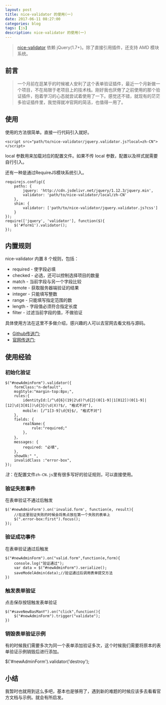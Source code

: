 ```yaml
---
layout: post
title: nice-validator 的使用(一)
date: 2017-06-11 08:27:00
categories: blog
tags: [js]
description: nice-validator 的使用(一)
---
```



> [nice-validator](https://validator.niceue.com/) 依赖 jQuery(1.7+)。除了直接引用插件，还支持 AMD 模块系统。


## 前言

> 一个月前在逛某乎的时候被人安利了这个表单验证插件，最近一个月新做一个项目，不在局限于老项目上的技术栈。刚好我也厌倦了之前使用的那个验证插件，抱着学习的心态就尝试着使用了一下。感觉还不错，就现有的茫茫多验证插件里，我觉得就冲官网的简洁，也值得一用了。

## 使用

使用的方法很简单。直接一行代码引入就好。

~~~
<script src="path/to/nice-validator/jquery.validator.js?local=zh-CN"></script>
~~~

local 参数用来加载对应的配置文件。如果不传 local 参数，配置以及样式就需要自行引入。

还有一种是通过RequireJS模块系统引入。

~~~
requirejs.config({
    paths: {
        jquery: 'http://cdn.jsdelivr.net/jquery/1.12.3/jquery.min',
        validator: 'path/to/nice-validator/local/zh-CN'
    },
    shim: {
        validator: ['path/to/nice-validator/jquery.validator.js?css']
    }
});
require(['jquery', 'validator'], function($){
    $('#form1').validator();
});
~~~

## 内置规则

nice-validator 内置 8 个规则，包括：

* required - 使字段必填
* checked - 必选，还可以控制选择项目的数量
* match - 当前字段与另一个字段比较
* remote - 获取服务器端验证的结果
* integer - 只能填写整数
* range - 只能填写指定范围的数
* length - 字段值必须符合指定长度
* filter - 过滤当前字段的值，不做验证

具体使用方法在这里不多做介绍，感兴趣的人可以去官网去看文档与源码。

* [Github传送门](https://github.com/niceue/nice-validator);
* [官网传送门](https://validator.niceue.com/);

## 使用经验

### 初始化验证

~~~
$("#newAdminForm").validator({
	formClass:"n-default",
	msgStyle:"margin-top:8px;",
	rules:{
		identityId:[/^\d{6}(19|2\d)?\d{2}(0[1-9]|1[012])(0[1-9]|[12]\d|3[01])\d{3}(\d|X)?$/, "格式不对"],
    	mobile: [/^1[3-9]\d{9}$/, "格式不对"]
    },
    fields: {
    	realName:{
    		rule:"required;"
    	},
    }，
    messages: {
        required: "必填",
    },
    showOk:" ",
    invalidClass :"error-box",
});
~~~

*注*：在配置文件`zh-CN.js`里有很多写好的验证规则，可以直接使用。

### 验证失败事件

在表单验证不通过后触发
~~~
$('#newAdminForm').on('invalid.form', function(e, result){
	//在这里验证失败的时候会将焦点放在第一个失败的表单上
	$(".error-box:first").focus();
});
~~~

### 验证成功事件

在表单验证通过后触发
~~~
$("#newAdminForm").on("valid.form",function(e,form){
	console.log("验证通过");
	var data = $("#newAdminForm").serialize();
	saveModelAdmin(data);//验证通过后调用表单提交方法
})
~~~

### 触发表单验证

点击保存按钮触发表单验证
~~~
$("#saveNewBasManY").on("click",function(){
	$("#newAdminForm").trigger("validate");
})
~~~

### 销毁表单验证示例

有的时候我们需要多次为同一个表单添加验证多次，这个时候我们需要将原本的表单验证示例销毁后进行添加。

$('#newAdminForm').validator('destroy');

## 小结

我暂时也就用到这么多吧，基本也是够用了，遇到新的难题的时候应该多去看看官方文档与示例。就会有所启发。